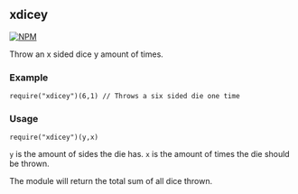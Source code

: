 ## xdicey

[![NPM](https://nodei.co/npm/xdicey.png)](https://nodei.co/npm/xdicey/)

Throw an x sided dice y amount of times.

### Example
```
require("xdicey")(6,1) // Throws a six sided die one time
```

### Usage
```
require("xdicey")(y,x)
```

`y` is the amount of sides the die has. `x` is the amount of times the die should be thrown.

The module will return the total sum of all dice thrown.